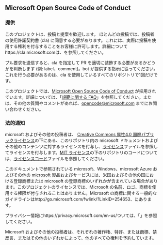 ## <a name="microsoft-open-source-code-of-conduct"></a>Microsoft Open Source Code of Conduct

### <a name="contributing"></a>提供

このプロジェクトは、投稿と提案を歓迎します。 ほとんどの投稿では、投稿者の使用許諾契約書 (cla) に同意する必要があります。これには、実際に投稿を使用する権利を付与することをお客様に許可します。詳細についてhttps://cla.microsoft.comは、を参照してください。

プル要求を送信すると、cla を指定して PR を適切に装飾する必要があるかどうかを判断します (例: label、comment)。bot が提供する指示に従ってください。これを行う必要があるのは、cla を使用しているすべてのリポジトリで1回だけです。

このプロジェクトでは、[Microsoft Open Source Code of Conduct](https://opensource.microsoft.com/codeofconduct/) が採用されています。詳細については、「[規範に関する FAQ](https://opensource.microsoft.com/codeofconduct/faq/)」を参照してください。または、その他の質問やコメントがあれば、[opencode@microsoft.com](mailto:opencode@microsoft.com) までにお問い合わせください。

### <a name="legal-notices"></a>法的通知

microsoft およびその他の投稿者は、 [Creative Commons 属性4.0 国際パブリックライセンス](https://creativecommons.org/licenses/by/4.0/legalcode)の下にある、このリポジトリ内の microsoft ドキュメントおよびその他のコンテンツに対するライセンスを付与し、[ライセンス](LICENSE)ファイルを参照してライセンスを付与します。[MIT ライセンス](https://opensource.org/licenses/MIT)の下のリポジトリのコードについては、[ライセンスコード](LICENSE-CODE)ファイルを参照してください。

このドキュメントで参照されている microsoft、Windows、microsoft Azure およびその他の microsoft 製品およびサービスには、米国およびその他の国における登録商標または microsoft の登録商標のいずれかが含まれている場合があります。このプロジェクトのライセンスでは、Microsoft の名前、ロゴ、商標を使用する権限が付与されることはありません。Microsoft の商標に関する一般的なガイドラインはhttp://go.microsoft.com/fwlink/?LinkID=254653、にあります。

プライバシー情報にhttps://privacy.microsoft.com/en-us/ついては、「」を参照してください。

Microsoft およびその他の投稿者は、それぞれの著作権、特許、または商標、禁反言、またはその他のいずれかによって、他のすべての権利を予約しています。
